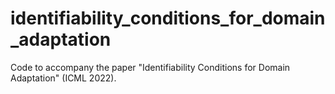 # identifiability_conditions_for_domain_adaptation
Code to accompany the paper "Identifiability Conditions for Domain Adaptation" (ICML 2022).
